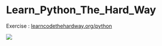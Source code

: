 # Learn_Python_The_Hard_Way
 Exercise : [learncodethehardway.org/python](https://learncodethehardway.org/python/)

![](https://learncodethehardway.org/images/logo-ruby.svg)
